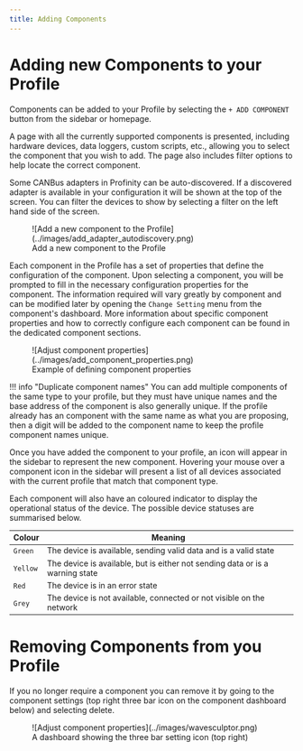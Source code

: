 ```yaml
---
title: Adding Components
---
```


# Adding new Components to your Profile

Components can be added to your Profile by selecting the `+ ADD COMPONENT` button from the sidebar or homepage. 

A page with all the currently supported components is presented, including hardware devices, data loggers, custom scripts, etc., allowing you to select the component that you wish to add. The page also includes filter options to help locate the correct component.

Some CANBus adapters in Profinity can be auto-discovered.  If a discovered adapter is available in your configuration it will be shown at the top of the screen.  You can filter the devices to show by selecting a filter on the left hand side of the screen.

<figure markdown>
![Add a new component to the Profile](../images/add_adapter_autodiscovery.png)
<figcaption>Add a new component to the Profile</figcaption>
</figure>

Each component in the Profile has a set of properties that define the configuration of the component. Upon selecting a component, you will be prompted to fill in the necessary configuration properties for the component. The information required will vary greatly by component and can be modified later by opening the `Change Setting` menu from the component's dashboard. More information about specific component properties and how to correctly configure each component can be found in the dedicated component sections.

<figure markdown>
![Adjust component properties](../images/add_component_properties.png)
<figcaption>Example of defining component properties</figcaption>
</figure>

!!! info "Duplicate component names"
    You can add multiple components of the same type to your profile, but they must have unique names and the base address of the component is also generally unique. If the profile already has an component with the same name as what you are proposing, then a digit will be added to the component name to keep the profile component names unique.

Once you have added the component to your profile, an icon will appear in the sidebar to represent the new component. Hovering your mouse over a component icon in the sidebar will present a list of all devices associated with the current profile that match that component type. 

Each component will also have an coloured indicator to display the operational status of the device. The possible device statuses are summarised below.   

| Colour   | Meaning                                                                       |
|----------|-------------------------------------------------------------------------------|
| `Green`  | The device is available, sending valid data and is a valid state              |
| `Yellow` | The device is available, but is either not sending data or is a warning state |
| `Red`    | The device is in an error state                                               |
| `Grey`   | The device is not available, connected or not visible on the network          |


# Removing Components from you Profile

If you no longer require a component you can remove it by going to the component settings (top right three bar icon on the component dashboard below) and selecting delete.

<figure markdown>
![Adjust component properties](../images/wavesculptor.png)
<figcaption>A dashboard showing the three bar setting icon (top right)</figcaption>
</figure>